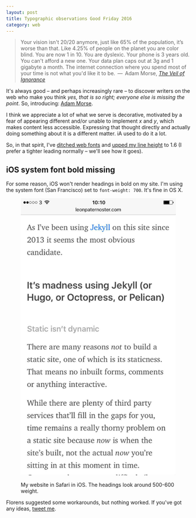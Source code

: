 ```yaml
---
layout: post
title: Typographic observations Good Friday 2016
category: web
---
```


> Your vision isn't 20/20 anymore, just like 65% of the population, it’s worse than that. Like 4.25% of people on the planet you are color blind. You are now 1 in 10. You are dyslexic. Your phone is 3 years old. You can't afford a new one. Your data plan caps out at 3g and 1 gigabyte a month. The internet connection where you spend most of your time is not what you'd like it to be. &thinsp;&#8212;&thinsp; Adam Morse, <cite>[The Veil of Ignorance](http://mrmrs.io/writing/2016/03/23/the-veil-of-ignorance/)</cite>

It's always good &#8211; and perhaps increasingly rare &#8211; to discover writers on the web who make you think <i>yes, that is so right; everyone else is missing the  point</i>. So, introducing: [Adam Morse](http://mrmrs.io/writing/).

I think we appreciate a lot of what we serve is decorative, motivated by a fear of appearing different and/or unable to implement _x_ and _y_, which makes content less accessible. Expressing that thought directly and actually doing something about it is a different matter. iA used to do it a lot.

So, in that spirit, I've [ditched web fonts](http://mrmrs.io/writing/2016/03/17/webfonts/) and [upped my line height](http://mrmrs.io/writing/2015/06/07/line-height/) to 1.6 (I prefer a tighter leading normally &#8211; we'll see how it goes).

## iOS system font bold missing

For some reason, iOS won't render headings in bold on my site. I'm using the system font (San Francisco) set to `font-weight: 700`. It's fine in OS X.

<figure>

<img src="/images/san-francisco.jpg" alt="Screenshot of my website">

<figcaption class="figcaption"><p>My website in Safari in iOS. The headings look around 500-600 weight.</p></figcaption>

</figure>

Florens suggested some workarounds, but nothing worked. If you've got any ideas, [tweet me](https://twitter.com/leonpaternoster).
